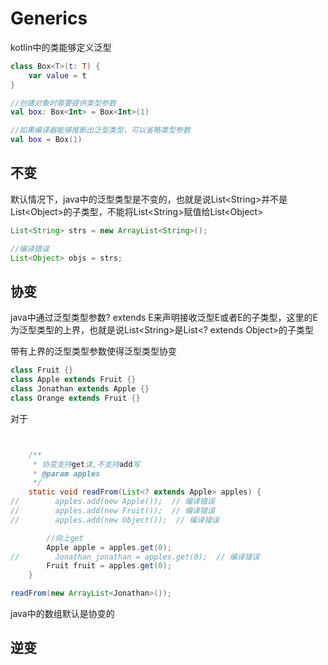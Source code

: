 # Generics
kotlin中的类能够定义泛型

```kotlin
class Box<T>(t: T) {
    var value = t
}

//创建对象时需要提供类型参数
val box: Box<Int> = Box<Int>(1)

//如果编译器能够推断出泛型类型，可以省略类型参数
val box = Box(1)
```

## 不变
默认情况下，java中的泛型类型是不变的，也就是说List&lt;String>并不是List&lt;Object>的子类型，不能将List&lt;String>赋值给List&lt;Object>

```java
List<String> strs = new ArrayList<String>();

//编译错误
List<Object> objs = strs;
```

## 协变
java中通过泛型类型参数? extends E来声明接收泛型E或者E的子类型，这里的E为泛型类型的上界，也就是说List&lt;String>是List&lt;? extends Object>的子类型

带有上界的泛型类型参数使得泛型类型协变

```java
class Fruit {}
class Apple extends Fruit {}
class Jonathan extends Apple {}
class Orange extends Fruit {}
```

对于

```java


    /**
     * 协变支持get读,不支持add写
     * @param apples
     */
    static void readFrom(List<? extends Apple> apples) {
//        apples.add(new Apple());  // 编译错误
//        apples.add(new Fruit());  // 编译错误
//        apples.add(new Object());  // 编译错误

        //向上get
        Apple apple = apples.get(0);
//        Jonathan jonathan = apples.get(0);  // 编译错误
        Fruit fruit = apples.get(0);
    } 

readFrom(new ArrayList<Jonathan>());
```

java中的数组默认是协变的

## 逆变
